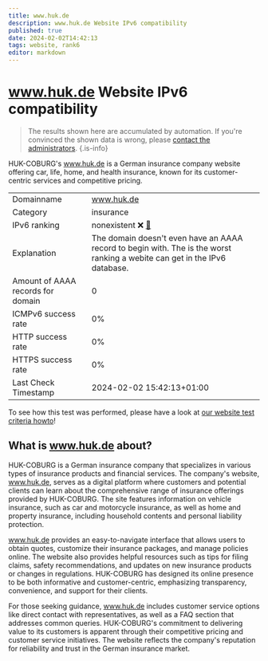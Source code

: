 ```yaml
---
title: www.huk.de
description: www.huk.de Website IPv6 compatibility
published: true
date: 2024-02-02T14:42:13
tags: website, rank6
editor: markdown
---
```


# www.huk.de Website IPv6 compatibility

> The results shown here are accumulated by automation. If you're convinced the shown data is wrong, please [contact the administrators](/howto/chat). 
{.is-info}

HUK-COBURG's www.huk.de is a German insurance company website offering car, life, home, and health insurance, known for its customer-centric services and competitive pricing.


|   |   |
| - | - |
| Domainname | www.huk.de
| Category | insurance |
| IPv6 ranking | nonexistent :x: [🔗](/howto/ranking) |
| Explanation | The domain doesn't even have an AAAA record to begin with. The is the worst ranking a webite can get in the IPv6 database. |
| Amount of AAAA records for domain | 0 |
| ICMPv6 success rate | 0%|
| HTTP success rate | 0% |
| HTTPS success rate | 0% |
| Last Check Timestamp | 2024-02-02 15:42:13+01:00 |

To see how this test was performed, please have a look at [our website test criteria howto](/howto/testcriteria/website)!


## What is www.huk.de about?
HUK-COBURG is a German insurance company that specializes in various types of insurance products and financial services. The company's website, www.huk.de, serves as a digital platform where customers and potential clients can learn about the comprehensive range of insurance offerings provided by HUK-COBURG. The site features information on vehicle insurance, such as car and motorcycle insurance, as well as home and property insurance, including household contents and personal liability protection.

www.huk.de provides an easy-to-navigate interface that allows users to obtain quotes, customize their insurance packages, and manage policies online. The website also provides helpful resources such as tips for filing claims, safety recommendations, and updates on new insurance products or changes in regulations. HUK-COBURG has designed its online presence to be both informative and customer-centric, emphasizing transparency, convenience, and support for their clients.

For those seeking guidance, www.huk.de includes customer service options like direct contact with representatives, as well as a FAQ section that addresses common queries. HUK-COBURG's commitment to delivering value to its customers is apparent through their competitive pricing and customer service initiatives. The website reflects the company's reputation for reliability and trust in the German insurance market.


